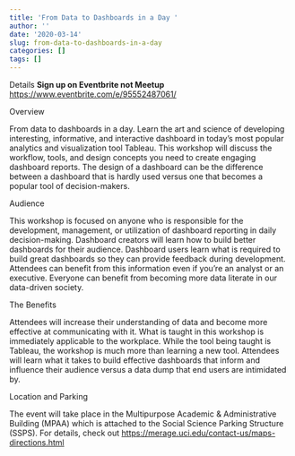 ```yaml
---
title: 'From Data to Dashboards in a Day '
author: ''
date: '2020-03-14'
slug: from-data-to-dashboards-in-a-day
categories: []
tags: []
---
```



Details
**Sign up on Eventbrite not Meetup**
https://www.eventbrite.com/e/95552487061/

Overview

From data to dashboards in a day. Learn the art and science of developing interesting, informative, and interactive dashboard in today’s most popular analytics and visualization tool Tableau. This workshop will discuss the workflow, tools, and design concepts you need to create engaging dashboard reports. The design of a dashboard can be the difference between a dashboard that is hardly used versus one that becomes a popular tool of decision-makers.

Audience

This workshop is focused on anyone who is responsible for the development, management, or utilization of dashboard reporting in daily decision-making. Dashboard creators will learn how to build better dashboards for their audience. Dashboard users learn what is required to build great dashboards so they can provide feedback during development. Attendees can benefit from this information even if you’re an analyst or an executive. Everyone can benefit from becoming more data literate in our data-driven society.

The Benefits

Attendees will increase their understanding of data and become more effective at communicating with it. What is taught in this workshop is immediately applicable to the workplace. While the tool being taught is Tableau, the workshop is much more than learning a new tool. Attendees will learn what it takes to build effective dashboards that inform and influence their audience versus a data dump that end users are intimidated by.

Location and Parking

The event will take place in the Multipurpose Academic & Administrative Building (MPAA) which is attached to the Social Science Parking Structure (SSPS). For details, check out https://merage.uci.edu/contact-us/maps-directions.html